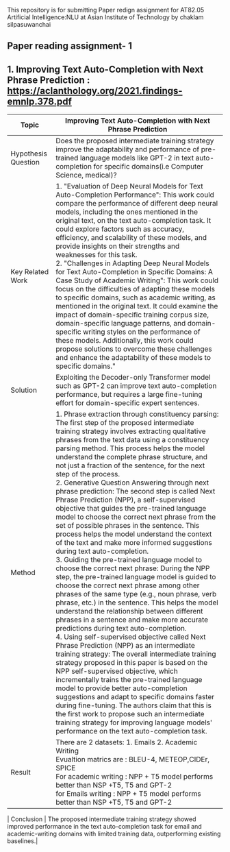 This repository is for submitting Paper redign assignment  for AT82.05 Artificial Intelligence:NLU at Asian Institute of Technology by chaklam silpasuwanchai

## Paper reading assignment- 1

## 1.  Improving Text Auto-Completion with Next Phrase Prediction :  https://aclanthology.org/2021.findings-emnlp.378.pdf

| Topic  | Improving Text Auto-Completion with Next Phrase Prediction |
|--------------|--------------------------------------------------------------------------------------------------------|
| Hypothesis Question | Does the proposed intermediate training strategy improve the adaptability and performance of pre-trained language models like GPT-2 in text auto-completion for specific domains(i.e Computer Science, medical)? |
| Key Related Work | 1. "Evaluation of Deep Neural Models for Text Auto-Completion Performance": This work could compare the performance of different deep neural models, including the ones mentioned in the original text, on the text auto-completion task. It could explore factors such as accuracy, efficiency, and scalability of these models, and provide insights on their strengths and weaknesses for this task. <br /> 2. "Challenges in Adapting Deep Neural Models for Text Auto-Completion in Specific Domains: A Case Study of Academic Writing": This work could focus on the difficulties of adapting these models to specific domains, such as academic writing, as mentioned in the original text. It could examine the impact of domain-specific training corpus size, domain-specific language patterns, and domain-specific writing styles on the performance of these models. Additionally, this work could propose solutions to overcome these challenges and enhance the adaptability of these models to specific domains."  |
| Solution | Exploiting the Decoder-only Transformer model such as GPT-2 can improve text auto-completion performance, but requires a large fine-tuning effort for domain-specific expert sentences. |
| Method |1. Phrase extraction through constituency parsing: The first step of the proposed intermediate training strategy involves extracting qualitative phrases from the text data using a constituency parsing method. This process helps the model understand the complete phrase structure, and not just a fraction of the sentence, for the next step of the process. <br /> 2. Generative Question Answering through next phrase prediction: The second step is called Next Phrase Prediction (NPP), a self-supervised objective that guides the pre-trained language model to choose the correct next phrase from the set of possible phrases in the sentence. This process helps the model understand the context of the text and make more informed suggestions during text auto-completion.<br /> 3. Guiding the pre-trained language model to choose the correct next phrase: During the NPP step, the pre-trained language model is guided to choose the correct next phrase among other phrases of the same type (e.g., noun phrase, verb phrase, etc.) in the sentence. This helps the model understand the relationship between different phrases in a sentence and make more accurate predictions during text auto-completion. <br /> 4. Using self-supervised objective called Next Phrase Prediction (NPP) as an intermediate training strategy: The overall intermediate training strategy proposed in this paper is based on the NPP self-supervised objective, which incrementally trains the pre-trained language model to provide better auto-completion suggestions and adapt to specific domains faster during fine-tuning. The authors claim that this is the first work to propose such an intermediate training strategy for improving language models' performance on the text auto-completion task.|
| Result |There are 2 datasets: 1. Emails 2. Academic Writing <br /> Evualtion matrics are : BLEU-4, METEOP,CIDEr, SPICE <br />For academic writing : NPP + T5 model performs better than NSP +T5, T5 and GPT-2 <br />for Emails writing : NPP + T5 model performs better than NSP +T5, T5 and GPT-2 |

| Conclusion | The proposed intermediate training strategy showed improved performance in the text auto-completion task for email and academic-writing domains with limited training data, outperforming existing baselines.|

